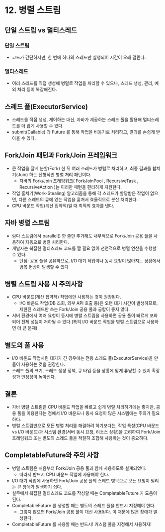 # 12. 병렬 스트림
## 단일 스트림 vs 멀티스레드
### 단일 스트림
- 코드가 간단하지만, 한 번에 하나의 스레드만 실행되어 시간이 오래 걸린다.

### 멀티스레드
- 여러 스레드를 직접 생성해 병렬로 작업을 처리할 수 있으나, 스레드 생성, 관리, 예외 처리 등이 복잡해진다.


## 스레드 풀(ExecutorService)
- 스레드를 직접 생성, 제어하는 대신, 자바가 제공하는 스레드 풀을 활용해 멀티스레드를 더 쉽게 사용할 수 있다.
- submit(Callable) 과 Future 를 통해 작업을 비동기로 처리하고, 결과를 손쉽게 받아올 수 있다.


## Fork/Join 패턴과 Fork/Join 프레임워크
- 큰 작업을 잘게 분할(Fork) 한 뒤 여러 스레드가 병렬로 처리하고, 최종 결과를 합치기(Join) 하는 전형적인 병렬 처리 패턴이다.
  - 자바의 Fork/Join 프레임워크( ForkJoinPool , RecursiveTask , RecursiveAction )는 이러한 패턴을 편리하게 지원한다.
- 작업 훔치기(Work-Stealing) 알고리즘을 통해 각 스레드가 할당받은 작업이 없으면, 다른 스레드의 큐에 있는 작업을 훔쳐서 효율적으로 분산 처리한다.
- CPU 바운드 작업(계산 집약적)일 때 최적의 효과를 낸다.


## 자바 병렬 스트림
- 람다 스트림에서 parallel() 한 줄만 추가해도 내부적으로 Fork/Join 공용 풀을 사용하여 자동으로 병렬 처리한다.
- 개발자는 복잡한 멀티스레드 코드를 짤 필요 없이 선언적으로 병렬 연산을 수행할 수 있다.
  - 단점: 공용 풀을 공유하므로, I/O 대기 작업이나 동시 요청이 많아지는 상황에서 병목 현상이 발생할 수 있다


## 병렬 스트림 사용 시 주의사항
- CPU 바운드(계산 집약적) 작업에만 사용하는 것이 권장된다.
  - I/O 바운드 작업(DB 조회, 외부 API 호출 등)은 오랜 대기 시간이 발생하므로, 제한된 스레드만 쓰는 Fork/Join 공용 풀과 궁합이 좋지 않다.
- 서버 환경에서 여러 요청이 동시에 병렬 스트림을 사용하면 공용 풀이 빠르게 포화되어 전체 성능이 저하될 수 있다.(특히 I/O 바운드 작업을 병렬 스트림으로 사용하면 더 큰 문제)


## 별도의 풀 사용
- I/O 바운드 작업처럼 대기가 긴 경우에는 전용 스레드 풀(ExecutorService)을 만들어 사용하는 것을 권장한다.
- 스레드 풀의 크기, 스레드 생성 정책, 큐 타입 등을 상황에 맞게 튜닝할 수 있어 확장성과 안정성이 높아진다.


## 결론
- 자바 병렬 스트림은 CPU 바운드 작업을 빠르고 쉽게 병렬 처리하기에는 좋지만, 공용 풀을 이용한다는 점에서 I/O 바운드나 동시 요청이 많은 시스템에는 주의가 필요하다.
- 병렬 스트림만으로 모든 병렬 처리를 해결하려 하기보다는, 작업 특성(CPU 바운드 vs I/O 바운드)과 시스템 환경(서버 동시 요청, 리소스 상황)을 고려하여 Fork/Join 프레임워크 또는 별도의 스레드 풀을 적절히 조합해 사용하는 것이 중요하다.


## CompletableFuture와 주의 사항
- 병렬 스트림은 처음부터 Fork/Join 공용 풀과 함께 사용하도록 설계되었다.
  - 따라서 반드시 CPU 바운드 작업에 사용해야 한다.
- I/O 대기 작업에 사용하면 Fork/Join 공용 풀의 스레드 병목으로 모든 요청이 밀리는 큰 장애가 발생하기 쉽다.
- 실무에서 복잡한 멀티스레드 코드를 작성할 때는 CompletableFuture 가 도움이 된다.
- CompletableFuture 를 생성할 때는 별도의 스레드 풀을 반드시 지정해야 한다.
  - 그렇지 않으면 Fork/Join 공용 풀이 대신 사용된다. 이 때문에 많은 장애가 발생한다.
- CompletableFuture 를 사용할 때는 반드시! 커스텀 풀을 지정해서 사용하자!